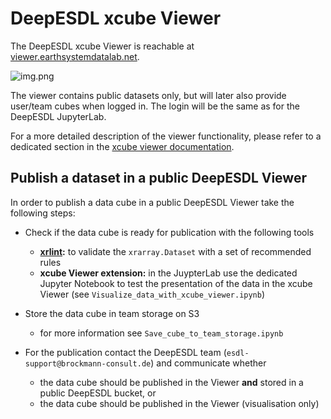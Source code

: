 # DeepESDL xcube Viewer

The DeepESDL xcube Viewer is reachable at [viewer.earthsystemdatalab.net](https://viewer.earthsystemdatalab.net).

![img.png](../img/xcube-viewer.png)

The viewer contains public datasets only, but will later also provide user/team 
cubes when logged in. The login will be the same as for the DeepESDL JupyterLab.

For a more detailed description of the viewer functionality, please refer to a dedicated section in the
[xcube viewer documentation](https://xcube-dev.github.io/xcube-viewer).



## Publish a dataset in a public DeepESDL Viewer

In order to publish a data cube in a public DeepESDL Viewer take the following steps:

* Check if the data cube is ready for publication with the following tools

     * **[xrlint](https://bcdev.github.io/xrlint/):** to validate the `xrarray.Dataset` with a set of recommended rules 
     * **xcube Viewer extension:** in the JuypterLab use the dedicated Jupyter Notebook to test the presentation of
       the data in the xcube Viewer (see `Visualize_data_with_xcube_viewer.ipynb`)

* Store the data cube in team storage on S3 
  
    * for more information see `Save_cube_to_team_storage.ipynb`

* For the publication contact the DeepESDL team (`esdl-support@brockmann-consult.de`) and communicate whether 

    * the data cube should be published in the Viewer **and** stored in a public DeepESDL bucket, or
    * the data cube should be published in the Viewer (visualisation only)

